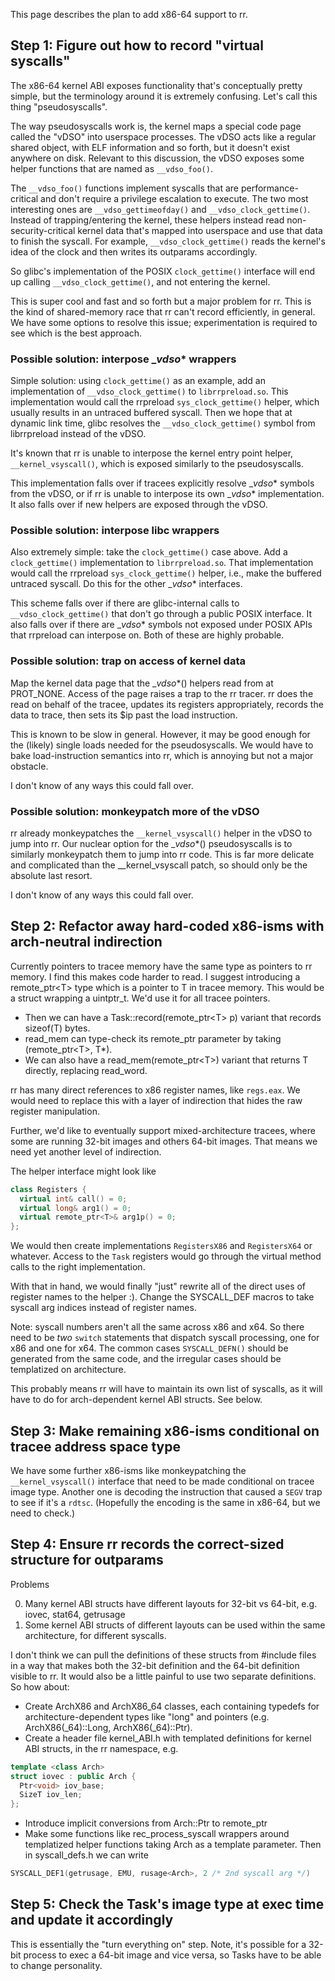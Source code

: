 This page describes the plan to add x86-64 support to rr.

## Step 1: Figure out how to record "virtual syscalls"

The x86-64 kernel ABI exposes functionality that's conceptually pretty simple, but the terminology around it is extremely confusing.  Let's call this thing "pseudosyscalls".

The way pseudosyscalls work is, the kernel maps a special code page called the "vDSO" into userspace processes.  The vDSO acts like a regular shared object, with ELF information and so forth, but it doesn't exist anywhere on disk.  Relevant to this discussion, the vDSO exposes some helper functions that are named as `__vdso_foo()`.

The `__vdso_foo()` functions implement syscalls that are performance-critical and don't require a privilege escalation to execute.  The two most interesting ones are `__vdso_gettimeofday()` and `__vdso_clock_gettime()`.  Instead of trapping/entering the kernel, these helpers instead read non-security-critical kernel data that's mapped into userspace and use that data to finish the syscall.  For example, `__vdso_clock_gettime()` reads the kernel's idea of the clock and then writes its outparams accordingly.

So glibc's implementation of the POSIX `clock_gettime()` interface will end up calling `__vdso_clock_gettime()`, and not entering the kernel.

This is super cool and fast and so forth but a major problem for rr.  This is the kind of shared-memory race that rr can't record efficiently, in general.  We have some options to resolve this issue; experimentation is required to see which is the best approach.

### Possible solution: interpose __vdso_* wrappers

Simple solution: using `clock_gettime()` as an example, add an implementation of `__vdso_clock_gettime()` to `librrpreload.so`.  This implementation would call the rrpreload `sys_clock_gettime()` helper, which usually results in an untraced buffered syscall.  Then we hope that at dynamic link time, glibc resolves the `__vdso_clock_gettime()` symbol from librrpreload instead of the vDSO.

It's known that rr is unable to interpose the kernel entry point helper, `__kernel_vsyscall()`, which is exposed similarly to the pseudosyscalls.

This implementation falls over if tracees explicitly resolve __vdso_* symbols from the vDSO, or if rr is unable to interpose its own __vdso_* implementation.  It also falls over if new helpers are exposed through the vDSO.

### Possible solution: interpose libc wrappers

Also extremely simple: take the `clock_gettime()` case above.  Add a `clock_gettime()` implementation to `librrpreload.so`.  That implementation would call the rrpreload `sys_clock_gettime()` helper, i.e., make the buffered untraced syscall.  Do this for the other __vdso_* interfaces.

This scheme falls over if there are glibc-internal calls to `__vdso_clock_gettime()` that don't go through a public POSIX interface.  It also falls over if there are __vdso_* symbols not exposed under POSIX APIs that rrpreload can interpose on.  Both of these are highly probable.

### Possible solution: trap on access of kernel data

Map the kernel data page that the __vdso_*() helpers read from at PROT_NONE.  Access of the page raises a trap to the rr tracer.  rr does the read on  behalf of the tracee, updates its registers appropriately, records the data to trace, then sets its $ip past the load instruction.

This is known to be slow in general.  However, it may be good enough for the (likely) single loads needed for the pseudosyscalls.  We would have to bake load-instruction semantics into rr, which is annoying but not a major obstacle.

I don't know of any ways this could fall over.

### Possible solution: monkeypatch more of the vDSO

rr already monkeypatches the `__kernel_vsyscall()` helper in the vDSO to jump into rr.  Our nuclear option for the __vdso_*() pseudosyscalls is to similarly monkeypatch them to jump into rr code.  This is far more delicate and complicated than the __kernel_vsyscall patch, so should only be the absolute last resort.

I don't know of any ways this could fall over.

## Step 2: Refactor away hard-coded x86-isms with arch-neutral indirection

Currently pointers to tracee memory have the same type as pointers to rr memory. I find this makes code harder to read. I suggest introducing a remote_ptr&lt;T&gt; type which is a pointer to T in tracee memory. This would be a struct wrapping a uintptr_t. We'd use it for all tracee pointers.

* Then we can have a Task::record(remote_ptr&lt;T&gt; p) variant that records sizeof(T) bytes.
* read_mem can type-check its remote_ptr parameter by taking (remote_ptr&lt;T&gt;, T*).
* We can also have a read_mem(remote_ptr&lt;T&gt;) variant that returns T directly, replacing read_word.

rr has many direct references to x86 register names, like `regs.eax`.  We would need to replace this with a layer of indirection that hides the raw register manipulation.

Further, we'd like to eventually support mixed-architecture tracees, where some are running 32-bit images and others 64-bit images.  That means we need yet another level of indirection.

The helper interface might look like
```C++
class Registers {
  virtual int& call() = 0;
  virtual long& arg1() = 0;
  virtual remote_ptr<T>& arg1p() = 0;
};
```

We would then create implementations `RegistersX86` and `RegistersX64` or whatever.  Access to the `Task` registers would go through the virtual method calls to the right implementation.

With that in hand, we would finally "just" rewrite all of the direct uses of register names to the helper :).  Change the SYSCALL_DEF macros to take syscall arg indices instead of register names.

Note: syscall numbers aren't all the same across x86 and x64.  So there need to be *two* `switch` statements that dispatch syscall processing, one for x86 and one for x64.  The common cases `SYSCALL_DEFN()` should be generated from the same code, and the irregular cases should be templatized on architecture.

This probably means rr will have to maintain its own list of syscalls, as it will have to do for arch-dependent kernel ABI structs.  See below.

## Step 3: Make remaining x86-isms conditional on tracee address space type

We have some further x86-isms like monkeypatching the `__kernel_vsyscall()` interface that need to be made conditional on tracee image type.  Another one is decoding the instruction that caused a `SEGV` trap to see if it's a `rdtsc`.  (Hopefully the encoding is the same in x86-64, but we need to check.)

## Step 4: Ensure rr records the correct-sized structure for outparams

Problems

0. Many kernel ABI structs have different layouts for 32-bit vs 64-bit, e.g. iovec, stat64, getrusage
0. Some kernel ABI structs of different layouts can be used within the same architecture, for different syscalls.

I don't think we can pull the definitions of these structs from #include files in a way that makes both the 32-bit definition and the 64-bit definition visible to rr. It would also be a little painful to use two separate definitions. So how about:

* Create ArchX86 and ArchX86_64 classes, each containing typedefs for architecture-dependent types like "long" and pointers (e.g. ArchX86(_64)::Long, ArchX86(_64)::Ptr<T>).
* Create a header file kernel_ABI.h with templated definitions for kernel ABI structs, in the rr namespace, e.g.
```C++
template <class Arch>
struct iovec : public Arch {
  Ptr<void> iov_base;
  SizeT iov_len;
};
```

* Introduce implicit conversions from Arch::Ptr<T> to remote_ptr<T>
* Make some functions like rec_process_syscall wrappers around templatized helper functions taking Arch as a template parameter. Then in syscall_defs.h we can write
```C++
SYSCALL_DEF1(getrusage, EMU, rusage<Arch>, 2 /* 2nd syscall arg */)
```

## Step 5: Check the Task's image type at exec time and update it accordingly

This is essentially the "turn everything on" step.  Note, it's possible for a 32-bit process to exec a 64-bit image and vice versa, so Tasks have to be able to change personality.